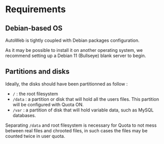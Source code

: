 # Requirements

## Debian-based OS

AutoWeb is tightly coupled with Debian packages configuration.

As it may be possible to install it on another operating system, we recommend setting up a Debian 11 (Bullseye) blank server to begin.

## Partitions and disks

Ideally, the disks should have been partitionned as follow :
 - `/` : the root filesystem
 - `/data` : a partition or disk that will hold all the users files. This partition will be configured with Quota ON.
 - `/var` : a partition of disk that will hold variable data, such as MySQL databases.

Separating `/data` and root filesystem is necessary for Quota to not mess between real files and chrooted files, in such cases the files may be counted twice in user quota.

